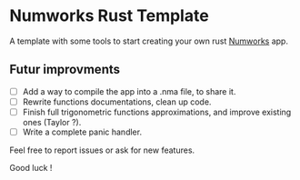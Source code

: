 # Numworks Rust Template

A template with some tools to start creating your own rust [Numworks](https://www.numworks.com/) app.

## Futur improvments

- [ ] Add a way to compile the app into a .nma file, to share it.
- [ ] Rewrite functions documentations, clean up code.
- [ ] Finish full trigonometric functions approximations, and improve existing ones (Taylor ?).
- [ ] Write a complete panic handler.

Feel free to report issues or ask for new features.

Good luck !
